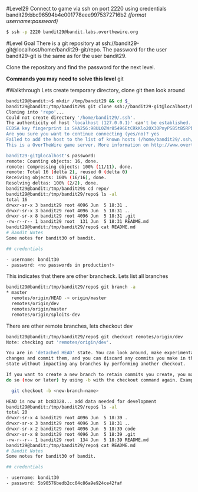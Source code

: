 #Level29
Connect to game via ssh on port 2220 using credentials bandit29:bbc96594b4e001778eee9975372716b2
_(format username:password)_
```sh
$ ssh -p 2220 bandit29@bandit.labs.overthewire.org
```
#Level Goal
There is a git repository at ssh://bandit29-git@localhost/home/bandit29-git/repo. The password for the user bandit29-git is the same as for the user bandit29.

Clone the repository and find the password for the next level.

**Commands you may need to solve this level**
git

#Walkthrough
Lets create temporary directory, clone git then look around
```sh
bandit29@bandit:~$ mkdir /tmp/bandit29 && cd $_
bandit29@bandit:/tmp/bandit29$ git clone ssh://bandit29-git@localhost/home/bandit29-git/repo
Cloning into 'repo'...
Could not create directory '/home/bandit29/.ssh'.
The authenticity of host 'localhost (127.0.0.1)' can't be established.
ECDSA key fingerprint is SHA256:98UL0ZWr85496EtCRkKlo20X3OPnyPSB5tB5RPbhczc.
Are you sure you want to continue connecting (yes/no)? yes
Failed to add the host to the list of known hosts (/home/bandit29/.ssh/known_hosts).
This is a OverTheWire game server. More information on http://www.overthewire.org/wargames

bandit29-git@localhost's password: 
remote: Counting objects: 16, done.
remote: Compressing objects: 100% (11/11), done.
remote: Total 16 (delta 2), reused 0 (delta 0)
Receiving objects: 100% (16/16), done.
Resolving deltas: 100% (2/2), done.
bandit29@bandit:/tmp/bandit29$ cd repo/
bandit29@bandit:/tmp/bandit29/repo$ ls -al
total 16
drwxr-sr-x 3 bandit29 root 4096 Jun  5 18:31 .
drwxr-sr-x 3 bandit29 root 4096 Jun  5 18:31 ..
drwxr-sr-x 8 bandit29 root 4096 Jun  5 18:31 .git
-rw-r--r-- 1 bandit29 root  131 Jun  5 18:31 README.md
bandit29@bandit:/tmp/bandit29/repo$ cat README.md 
# Bandit Notes
Some notes for bandit30 of bandit.

## credentials

- username: bandit30
- password: <no passwords in production!>

```
This indicates that there are other brancheck. Lets list all branches
```sh
bandit29@bandit:/tmp/bandit29/repo$ git branch -a
* master
  remotes/origin/HEAD -> origin/master
  remotes/origin/dev
  remotes/origin/master
  remotes/origin/sploits-dev
```
There are other remote branches, lets checkout dev
```sh
bandit29@bandit:/tmp/bandit29/repo$ git checkout remotes/origin/dev
Note: checking out 'remotes/origin/dev'.

You are in 'detached HEAD' state. You can look around, make experimental
changes and commit them, and you can discard any commits you make in this
state without impacting any branches by performing another checkout.

If you want to create a new branch to retain commits you create, you may
do so (now or later) by using -b with the checkout command again. Example:

  git checkout -b <new-branch-name>

HEAD is now at bc83328... add data needed for development
bandit29@bandit:/tmp/bandit29/repo$ ls -al
total 20
drwxr-sr-x 4 bandit29 root 4096 Jun  5 18:39 .
drwxr-sr-x 3 bandit29 root 4096 Jun  5 18:31 ..
drwxr-sr-x 2 bandit29 root 4096 Jun  5 18:39 code
drwxr-sr-x 8 bandit29 root 4096 Jun  5 18:39 .git
-rw-r--r-- 1 bandit29 root  134 Jun  5 18:39 README.md
bandit29@bandit:/tmp/bandit29/repo$ cat README.md 
# Bandit Notes
Some notes for bandit30 of bandit.

## credentials

- username: bandit30
- password: 5b90576bedb2cc04c86a9e924ce42faf

```